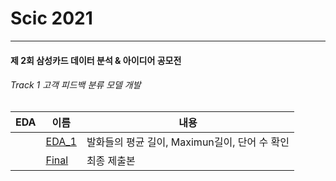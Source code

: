 # Scic 2021 
-------------------
#### 제 2회 삼성카드 데이터 분석 & 아이디어 공모전
###### Track 1 고객 피드백 분류 모델 개발

|EDA|이름|내용|
|------|---|---|
||[EDA_1](https://github.com/hundredeuk2/Contest/blob/main/Scic2021/EDA_Length.ipynb)|발화들의 평균 길이, Maximun길이, 단어 수 확인|
||[Final](https://github.com/hundredeuk2/Contest/blob/main/Scic2021/LeePark.ipynb)|최종 제출본|
